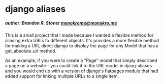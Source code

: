 # django aliases
##### author: Brandon R. Stoner <monokrome@monokro.me>

This is a small project that I made because I wanted a flexible method
for aliasing extra URLs to different objects. It's provides a more
flexible method for making a URL direct django to display the page for
any Model that has a get_absolute_url method.

As an example, if you were to create a "Page" model that simply described
a page on a website - you could link it to the URL model in djang-aliases
and you would end up with a version of django's flatpages module that
had added support for linking multiple URLs to a single item.

